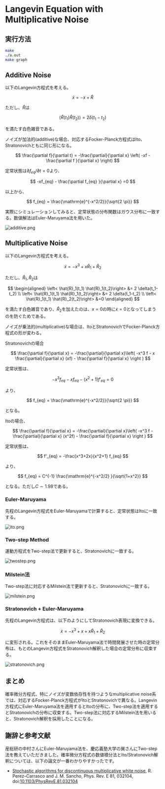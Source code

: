 # Langevin Equation with Multiplicative Noise

## 実行方法

```sh
make
./a.out
make graph
```

## Additive Noise

以下のLangevin方程式を考える。

$$
\dot{x} = -x + \hat{R}
$$

ただし、$\hat{R}$は

$$
\left< \hat{R}(t_1) \hat{R}(t_2)\right> = 2 \delta(t_1-t_2)
$$

を満たす白色雑音である。

ノイズが加法的(additive)な場合、対応するFocker-Planck方程式はIto、Stratonovichともに同じ形になる。

$$
\frac{\partial f}{\partial t} = -\frac{\partial}{\partial x}
\left(
    -xf - \frac{\partial f }{\partial x}
\right)
$$

定常状態は$\partial f_{eq}/\partial t = 0$より、

$$
-xf_{eq} - \frac{\partial f_{eq} }{\partial x} =0
$$

以上から、

$$
f_{eq} = \frac{\mathrm{e}^{-x^2/2}}{\sqrt{2 \pi}}
$$

実際にシミュレーションしてみると、定常状態の分布関数はガウス分布に一致する。数値解法はEuler-Maruyama法を用いた。

![additive.png](additive.png)

## Multiplicative Noise

以下のLangevin方程式を考える。

$$
\dot{x} = -x^3 + x\hat{R}_1 + \hat{R}_2
$$

ただし、$\hat{R}_1,\hat{R}_2$は

$$
\begin{aligned}
\left< \hat{R}_1(t_1) \hat{R}_1(t_2)\right> &= 2 \delta(t_1-t_2) \\
\left< \hat{R}_1(t_1) \hat{R}_1(t_2)\right> &= 2 \delta(t_1-t_2) \\
\left< \hat{R}_1(t_1) \hat{R}_2(t_2)\right> &=0
\end{aligned}
$$

を満たす白色雑音であり、$\hat{R}_2$を加えたのは、$x=0$の時に$\dot{x} = 0$となってしまうのを防ぐためである。

ノイズが乗法的(multiplicative)な場合は、ItoとStratonovichでFocker-Planck方程式の形が変わる。

Stratonovichの場合

$$
\frac{\partial f}{\partial x} =
-\frac{\partial}{\partial x}\left(
-x^3 f - x \frac{\partial}{\partial x} (xf) - \frac{\partial f}{\partial x}
\right
)
$$

定常状態は、

$$
-x^3 f_{eq} - x f_{eq} - (x^2+1)f'_{eq} = 0
$$

より、

$$
f_{eq} = \frac{\mathrm{e}^{-x^2/2}}{\sqrt{2 \pi}}
$$

となる。

Itoの場合、

$$
\frac{\partial f}{\partial x} =
-\frac{\partial}{\partial x}\left(
-x^3 f -\frac{\partial}{\partial x} (x^2f) - \frac{\partial f}{\partial x}
\right
)
$$

定常状態は、

$$
f'_{eq} = -\frac{x^3+2x}{x^2+1} f_{eq}
$$

より、

$$
f_{eq} = C^{-1} \frac{\mathrm{e}^{-x^2/2} }{\sqrt{1+x^2}}
$$

となる。ただし$C\sim 1.98$である。

### Euler-Maruyama

先程のLangevin方程式をEuler-Maruyamaで計算すると、定常状態はItoに一致する。

![ito.png](ito.png)

### Two-step Method

運動方程式をTwo-step法で更新すると、Stratonovichに一致する。

![twostep.png](twostep.png)

### Milstein法

Two-step法に対応するMilstein法で更新すると、Stratonovichに一致する。

![milstein.png](milstein.png)

### Stratonovich + Euler-Maruyama

先程のLangevin方程式は、以下のようにしてStratonovich表現に変換できる。

$$
\dot{x} = -x^3 + x+ x\hat{R}_1 + \hat{R}_2
$$

に変形される。これをそのままEuler-Maruyama法で時間発展させた時の定常分布は、もとのLangevin方程式をStratonovich解釈した場合の定常分布に収束する。

![stratonovich.png](stratonovich.png)

## まとめ

確率微分方程式、特にノイズが変数依存性を持つようなmultiplicative noise系では、対応するFocker-Planck方程式がItoとStratonovichで異なる。Langevin方程式にEuler-Maruyama法を適用するとItoの分布に、Two-step法を適用するとStratonovichの分布に収束する。Two-step法に対応するMilstein法を用いると、Stratonovich解釈を採用したことになる。

## 謝辞と参考文献

産総研の中村さんにEuler-Maruyama法を、慶応義塾大学の巽さんにTwo-step法を教えていただきました。確率微分方程式の数値積分法とIto/Stratonovich解釈については、以下の論文が一番わかりやすかったです。

* [Stochastic algorithms for discontinuous multiplicative white noise](https://journals.aps.org/pre/abstract/10.1103/PhysRevE.81.032104), R. Perez–Carrasco and J. M. Sancho, Phys. Rev. E 81, 032104, doi:[10.1103/PhysRevE.81.032104](https://doi.org/10.1103/PhysRevE.81.032104)
